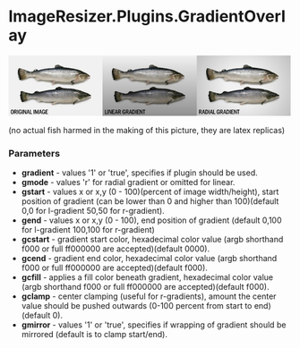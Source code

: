 ImageResizer.Plugins.GradientOverlay
====================================

![fish example](https://raw.githubusercontent.com/Geta/ImageResizer.Plugins.GradientOverlay/master/content/demo.jpg)

(no actual fish harmed in the making of this picture, they are latex replicas)

### Parameters

* **gradient** - values '1' or 'true', specifies if plugin should be used.
* **gmode** - values 'r' for radial gradient or omitted for linear.
* **gstart** - values x or x,y (0 - 100)(percent of image width/height), start position of gradient (can be lower than 0 and higher than 100)(default 0,0 for l-gradient 50,50 for r-gradient).
* **gend** - values x or x,y (0 - 100), end position of gradient (default 0,100 for l-gradient 100,100 for r-gradient)
* **gcstart** - gradient start color, hexadecimal color value (argb shorthand f000 or full ff000000 are accepted)(default 0000).
* **gcend** - gradient end color, hexadecimal color value (argb shorthand f000 or full ff000000 are accepted)(default f000).
* **gcfill** - applies a fill color beneath gradient, hexadecimal color value (argb shorthand f000 or full ff000000 are accepted)(default f000).
* **gclamp** - center clamping (useful for r-gradients), amount the center value should be pushed outwards (0-100 percent from start to end)(default 0).
* **gmirror** - values '1' or 'true', specifies if wrapping of gradient should be mirrored (default is to clamp start/end).
